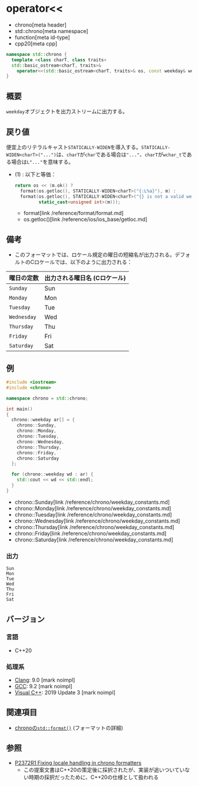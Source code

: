 # operator<<
* chrono[meta header]
* std::chrono[meta namespace]
* function[meta id-type]
* cpp20[meta cpp]

```cpp
namespace std::chrono {
  template <class charT, class traits>
  std::basic_ostream<charT, traits>&
    operator<<(std::basic_ostream<charT, traits>& os, const weekday& wd); // (1) C++20
}
```

## 概要
`weekday`オブジェクトを出力ストリームに出力する。


## 戻り値
便宜上のリテラルキャスト`STATICALLY-WIDEN`を導入する。`STATICALLY-WIDEN<charT>("...")`は、`charT`が`char`である場合は`"..."`、`charT`が`wchar_t`である場合は`L"..."`を意味する。

- (1) : 以下と等価：
    ```cpp
    return os << (m.ok() ?
      format(os.getloc(), STATICALLY-WIDEN<charT>("{:L%a}"), m) :
      format(os.getloc(), STATICALLY-WIDEN<charT>("{} is not a valid weekday"),
             static_cast<unsigned int>(m)));
    ```
    * format[link /reference/format/format.md]
    * os.getloc()[link /reference/ios/ios_base/getloc.md]


## 備考
- このフォーマットでは、ロケール規定の曜日の短縮名が出力される。デフォルトのCロケールでは、以下のように出力される：

| 曜日の定数  | 出力される曜日名 (Cロケール) |
|-------------|------------------------------|
| `Sunday`    | Sun |
| `Monday`    | Mon |
| `Tuesday`   | Tue |
| `Wednesday` | Wed |
| `Thursday`  | Thu |
| `Friday`    | Fri |
| `Saturday`  | Sat |


## 例
```cpp example
#include <iostream>
#include <chrono>

namespace chrono = std::chrono;

int main()
{
  chrono::weekday ar[] = {
    chrono::Sunday,
    chrono::Monday,
    chrono::Tuesday,
    chrono::Wednesday,
    chrono::Thursday,
    chrono::Friday,
    chrono::Saturday
  };

  for (chrono::weekday wd : ar) {
    std::cout << wd << std::endl;
  }
}
```
* chrono::Sunday[link /reference/chrono/weekday_constants.md]
* chrono::Monday[link /reference/chrono/weekday_constants.md]
* chrono::Tuesday[link /reference/chrono/weekday_constants.md]
* chrono::Wednesday[link /reference/chrono/weekday_constants.md]
* chrono::Thursday[link /reference/chrono/weekday_constants.md]
* chrono::Friday[link /reference/chrono/weekday_constants.md]
* chrono::Saturday[link /reference/chrono/weekday_constants.md]

### 出力
```
Sun
Mon
Tue
Wed
Thu
Fri
Sat
```

## バージョン
### 言語
- C++20

### 処理系
- [Clang](/implementation.md#clang): 9.0 [mark noimpl]
- [GCC](/implementation.md#gcc): 9.2 [mark noimpl]
- [Visual C++](/implementation.md#visual_cpp): 2019 Update 3 [mark noimpl]


## 関連項目
- [chronoの`std::format()`](/reference/chrono/format.md) (フォーマットの詳細)


## 参照
- [P2372R1 Fixing locale handling in chrono formatters](http://www.open-std.org/jtc1/sc22/wg21/docs/papers/2021/p2372r1.html)
    - この提案文書はC++20の策定後に採択されたが、実装が追いついていない時期の採択だったために、C++20の仕様として扱われる

